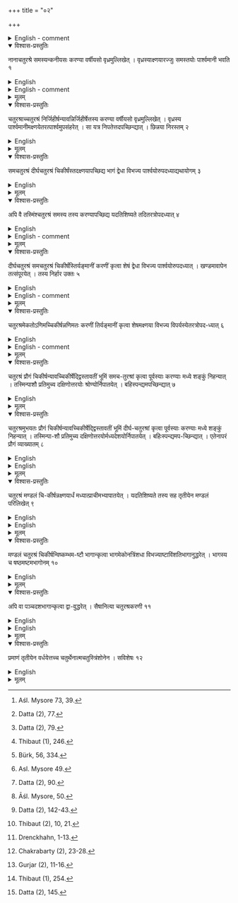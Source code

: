 +++
title = "०२"

+++

<details><summary>English - comment</summary>

TRANSFORMATION OF GEOMETRICAL FIGURES   

This chapter deals with the method of combination or difference of two separate squares into a square and the transformation of a square into a rectangle, an isosceles trapezium or a circle and vice versa.  

CONSTRUCTION of a SQUARE BEING SUM OF, DIFFERENCE BETWEEN, TWO SQUARES 
</details>



<details open><summary>विश्वास-प्रस्तुतिः</summary>

नानाचतुरश्रे समस्यन्कनीयसः करण्या वर्षीयसो वृध्रमुल्लिखेत् । वृध्रस्याक्ष्णयारज्जुः समस्तयोः पार्श्वमानी भवति १
</details>

<details><summary>English</summary>

If it is desired to combine two squares of different measures, a (rectangular) part is cut off from the larger (square) with the side of the smaller; the diagonal of the cut-off (rectangular) part is the side of the combined square. (Alternatively: If it is desired to combine two squares of different measures, a rectangle is formed with the side of the smaller (square) (as breadth) and that of the larger (as length); the diagonal of the rectangle (thus formed) is the side of the combined square).
</details>

<details><summary>English - comment</summary>

2.1-2.2. These two rules of Baudhāyana give the methods of construction of a square as the sum and difference of two different squares.  
Here three technical terms, hrasiyasaḥ, varṣīyasaḥ and vṛddhram are used. According to Kapardisvāmi,[^a] hrasīyasa means the side of the smaller square, varṣīyasa the side of the larger square and vr̥ddhram the rectangular portion (dirghacaturafram).  
Method of combination (samāsa).
For the combination of a smaller square EBGF with another square ABCD, this rule of Baudhāyana suggests that the rectangular portion ABGH is cut off by the side of the smaller square whose side is equal to BG. Then AG of this cut-off portion will be the side of the combined square (Fig. 12).  

![](../images/fig12.png)  

Evidently,  

\\(AG^2 = AB^2 + BG^2 = sum of two squares.\\)
The same method is also given by Āpastamba (Āśl. 2.4) and Kātyāyana (Kśl. 2.13).  
PROOF: Datta[^b] has suggested the following proof of this proposition (Fig. 13). 

sq. ABCD + sq. ECGF  

\\(= tr. ABO + tr. AOI + tr. OFG + tr. OFJ + sq. IJED\\)   
\\(= tr. ADH + tr. AOI + tr. HEF + tr. OFJ + sq. IJED\\)  
= sq. AOFH  

or, \\(AB^2 + CG^2 = AO^2\\)  

[^a]: Aśl. Mysore 73, 39.  

[^b]: Datta (2), 77.  



Method of difference (nirhāra).

To construct a square equal to the difference between a smaller square EBGF and other square ABCD, the rule Bśl. 2.2 suggests that the rectangular portion ABGH is cut off by the side BG of the smaller square. Then the side GH of the cut off portion is allowed to fall on AB, and P is the point where it falls. Here GH = GP. Then BP is the side of a square which is equal to the difference of the squares ABCD and EBGF (Fig. 14).  

![](../images/fig14.png)  


Evidently,  

\\(= BP^2 = GP^2 - BG^2\\)   

\\(= GH^2 - BG^2\\)  
\\(=AB^2 - BG^2\\)   

= difference of two squares ABCD and EBGF.  

The method is also given by Āpastamba (Asl. 2.5) and Katyāyana (Kŝl. 3.1).
PROOF: The following proof based on the knowledge of the sulbakāras is due to Datta[^a1] (Fig. 15).  

Now, sq. \\(PGFH = 4 tr. PGI + sq. IJKL\\)  

\\(= 2 tr. PGI + 2 tr. PGI + sq. IJKL\\)   
\\(= rect. PBGI + rect. PBGI + sq. IJKL\\)  

= (rect. PBGI + sq. IJKL) + rect. PBGI  

= (rect. PBGI + sq. IJKL) + sq. MBGJ + rect. PMJI  

= (rect. PBGI + sq. IJKL + rect. PMJI) + sq. MBGJ   

= (rect. PBGI + sq. IJKL + rect. JGEK) + sq. MBGJ  

= sq. PBEL+ sq. MBGJ  

or, sq PBEL = sq. PGFH - sq. MBGJ

.. \\(BP^2 = PG^2 - BG^2\\)  

or \\(BP^2 = AB^2 - BG^2\\) 

[^a1]: Datta (2), 79.
</details>

<details><summary>मूलम्</summary>

नानाचतुरश्रे समस्यन्कनीयसः करण्या वर्षीयसो वृध्रमुल्लिखेत् । वृध्रस्याक्ष्णयारज्जुः समस्तयोः पार्श्वमानी भवति १
</details>


<details open><summary>विश्वास-प्रस्तुतिः</summary>

चतुरश्राच्चतुरश्रं निर्जिहीर्षन्यावन्निर्जिहीर्षेत्तस्य करण्या वर्षीयसो वृध्रमुल्लिखेत् । वृध्रस्य पार्श्वमानीमक्ष्णयेतरत्पार्श्वमुपसंहरेत् । सा यत्र निपतेत्तदपच्छिन्द्यात् । छिन्नया निरस्तम् २
</details>

<details><summary>English</summary>

If it is desired to remove a square from another, a (rectangular) part is cut off from the larger (square) with the side of the smaller one to be removed; the (longer) side of the cut-off (rectangular) part is placed across so as to touch the opposite side; by this contact (the side) is cut off. With the cut-off (part) the difference (of the two squares) is obtained.
</details>

<details><summary>मूलम्</summary>

चतुरश्राच्चतुरश्रं निर्जिहीर्षन्यावन्निर्जिहीर्षेत्तस्य करण्या वर्षीयसो वृध्रमुल्लिखेत् । वृध्रस्य पार्श्वमानीमक्ष्णयेतरत्पार्श्वमुपसंहरेत् । सा यत्र निपतेत्तदपच्छिन्द्यात् । छिन्नया निरस्तम् २
</details>


<details open><summary>विश्वास-प्रस्तुतिः</summary>

समचतुरश्रं दीर्घचतुरश्रं चिकीर्षंस्तदक्ष्णयापच्छिद्य भागं द्वेधा विभज्य पार्श्वयोरुपदध्याद्यथायोगम् ३
</details>

<details><summary>English</summary>

A square intended to be transformed into a rectangle is cut off by its diagonal. One portion is divided into two (equal) parts which are placed on the two sides (of the other portion) so as to fit (them exactly).
</details>

<details><summary>मूलम्</summary>

समचतुरश्रं दीर्घचतुरश्रं चिकीर्षंस्तदक्ष्णयापच्छिद्य भागं द्वेधा विभज्य पार्श्वयोरुपदध्याद्यथायोगम् ३
</details>


<details open><summary>विश्वास-प्रस्तुतिः</summary>

अपि वै तस्मिंश्चतुरश्रं समस्य तस्य करण्यापच्छिद्य यदतिशिष्यते तदितरत्रोपदध्यात् ४
</details>

<details><summary>English</summary>

Or else, if a square is to be transformed (into a rectangle), (a segment) of it is to be cut off by the side (of the rectangle); what is left out (of the square) is added to the other side. (Like Āśl. 3.1, the rule is defective and does not lead to proper geometrical operation).
</details>


<details><summary>English - comment</summary>

2.3-2.4. Baudhāyana has given two methods for transformation of a square into a rectangle.  

According to the first method, a square is transformed into a rectangle, such that the diagonal of the square equals the longer side of the rectangle. The method is also given by Katyāyana (Kśl. 3.4).  

The square ABCD is divided by its diagonal AC (Fig. 16). The portion ADC is again divided into two equal halves by GD and each is transferred to occupy the position AEB and BFC. Then AEFC is the required rectangle. For,  

sq. \\(ABCD = tr. ABC tr. AGD + tr. GCD\\)   

\\(= tr. ABC + tr. AEB + tr. BFC\\)   

\\(= rect. AEFC.\\)  

The method is limited in scope, for it only turns a square into a rectangle, the longer side of which is equal to the diagonal of the square.  
The second method concerns the transformation of a square into a rectangle of which one side is given. The same rule is also given by Āpastamba (Aśl. 3.1). Both Baudhayana and Āpastamba gave no clear exposition of the second half of this sūtra. To substantiate this rule, Thibaut,[^a2] considered as an instance a square of side 5 units and changed it into a rectangle of 3 units by \\(8\frac{1}{3}\\) units. Likewise, Bürk[^b2] transformed a square of side 6 units into a rectangle of 4 units by 9 units as follows.  


![](../images/fig16.png)  

The sq. ABCD is broken into a rect. ABEF making its side BE ( 4 units) equal to the desired shorter side of the rectangle, and rectangle OECP (where EC = 2 units), together with a square FOPD. The rectangle OECP is transferred to the other side, and GAFH is its new position. Next the smaller square FOPD (2 units X 2 units) is changed into a rectangle (of 1 unit by 4 units) and IGHJ becomes its new position (Fig. 17). Hence BI ( \\(6 + 2 + 1 = 9\\) units) is the length of the new rectangle. Similarly, if we change a square of 7 units into a rectangle of 5 units by \\(\frac{49}{5} (= 7 + 2 + \frac{4}{5})\\) units, we have to construct a rectangle of unit by 5 units from a square of 2 units by 2 units. This is actually no solution to the problem since the transformation of square FOPD to a rectangle IGHJ is again a problem of fundamental nature.  

The commentators Dvārakānātha Yajvā and Sundararāja have described a general method as follows: yāvadicchaṇ pārśvamānyau prācyau vardhayiṭvā uttarapūrvām karṇarajjumāyacchet sā dirgha caturaśramadhyasthāyām samacaturaśra tiryanmānyām yatra nipatati tata uttaraṁ hitvā dakṣiṇāṇsaṁ tiryanmānīm kuryāt taddirghacaturaśram bhavati| This means: Having increased upto the desired length the two sides (pārŝvamāni)  

[^a2]: Thibaut (1), 246.  

[^b2]: Bürk, 56, 334.  

[^c2]: Thibaut (1), 247.  



towards east, the diagonal-cord is stretched towards north-east corner. The (diago- nal) line cuts the breadth (tiryaṅmāni) of the square lying inside the rectangle; the northern portion is cut off (by drawing a line through this point parallel to prāci); the southern side becomes the breadth (tiryaṅmāni) of the (desired) rectangle.  

In Fig. 18, the sides BA and CD of the square ABCD are increased to E and F respectively, so that each of the sides BE and CF becomes equal to the given length PQ. The diagonal cord CE cuts the side AD at O. Then the northern portion. EBHG is cut off by drawing a line HG passing through O parallel to the prăci line BA. Now GHCF is the required rectangle.

![](../images/fig18.png)  

This is a general and perfectly satisfactory method. Both Thibaut and Bürk did not consider this method as that of Baudhāyana on the ground that Baudha- yana himself mentioned this method as anyaśca prakāraḥ, meaning ‘another method'. Baudhāyana's method was to cut off from a given square a rectangle of side smaller than that of the square while Dvārakānātha's method started from the construction of a rectangle of side greater than that of the square. From our discussion it is clear that in the methods suggested by both Baudhāyana and Dvārakānātha, the final result of constructing a rectangle equivalent to a square is the same but their methods of attaining it are different. For this difference, Sundararāja gave the same line of argument as that of Dvārakānātha in transforming a square into a rectangle with the remark, ayamatra prakāraḥ[^a3] meaning, 'this is the method taught here'. To keep a symmetry with the original sūtra of Baudhāyana, Datta[^b3] put the method of Dvåārakānātha in the following form.  

From the square ABCD, the portion AGHD is cut off, such that \\(AG = DH = PQ,\\) the side of the required rectangle. The diagonal AH is produced to meet BC (produced) at E. The rectangle ABEF is completed. Then AGKF is the equivalent rectangle (Fig. 19).  

For, tr. \\(ABE = tr. AFE, tr. AGH = tr. ADH and tr. HCE = tr. HKE.\\) Hence rectangle GC = rectangle DK.   

Now sq. ABCD = rect. AH + rect. GC  
=rect. AH + rect DK    

=rect. AK.  

[^a3]: Asl. Mysore 49.  

[^b3]: Datta (2), 90.  

</details>

<details><summary>मूलम्</summary>

अपि वै तस्मिंश्चतुरश्रं समस्य तस्य करण्यापच्छिद्य यदतिशिष्यते तदितरत्रोपदध्यात् ४
</details>


<details open><summary>विश्वास-प्रस्तुतिः</summary>

दीर्घचतुरश्रं समचतुरश्रं चिकीर्षंस्तिर्यङ्मानीं करणीं कृत्वा शेषं द्वेधा विभज्य पार्श्वयोरुपदध्यात् । खण्डमावापेन तत्संपूरयेत् । तस्य निर्हार उक्तः ५
</details>

<details><summary>English</summary>

If it is desired to transform a rectangle into a square, its breadth is taken as the side of a square (and this square on the breadth is cut off from the rectangle). The remainder (of the rectangle) is divided into two equal parts and placed on two sides (one part on each). The empty space (in the corner) is filled up with a (square) piece. The removal of it (of the square piece from the square thus formed to get the required square) has been stated.
</details>


<details><summary>English - comment</summary>

2.5. This is a most general method of transforming a rectangle into a square given by Baudhāyana. The same method is also taught by Āpastamba (Ãśl. 2.7) and Kātyāyana (Kśl. 3.2). Baudhāyana's method runs as follows. 

Let ABCD be the given rectangle (Fig. 20). The portion ABFE is cut off such that AE = AB = the breadth of the rectangle. The remaining portion EFCD is cut off into two equal halves. One half GHCD is placed on the other side and its new position becomes BKLF. A small square FLMH is fitted at the corner.  

![](../images/fig20.png)  

Now, rect. ABCD = sq. AKMG — sq. FLMH, which shows that the rectangle ABCD is expressed as the difference of two squares. Since the method of nirhāra has already been taught before by Baudhāyana (BŚl. 2.2), a square equal to the difference of the two squares mentioned above is found by allowing the side KM to fall at P over BH. Then the square on BP will be equal to the difference of two squares, which is equal to the area of the given rectangle.  

For, \\(BP^2 = PK^2 - BK^2\\)  

\\(= MK^2 - FL^2\\)   

=sq. ABFE + rect. EFHG + rect. FBKL  
=sq. ABFE + rect. EFHG + rect. DGHC  
=rect. ABCD.  
In the case of a rectangle of very great length, Kātyāyana's (Kśl. 3.3) advice is to cut it again and again by its breadth, combine the pieces by the samāsa method (Bśl. 2.1) and finally to achieve the result by applying the nirhāra method (Bśl. 2.2). This is clearly no improvement upon the method given by Baudhāyana.  
</details>

<details><summary>मूलम्</summary>

दीर्घचतुरश्रं समचतुरश्रं चिकीर्षंस्तिर्यङ्मानीं करणीं कृत्वा शेषं द्वेधा विभज्य पार्श्वयोरुपदध्यात् । खण्डमावापेन तत्संपूरयेत् । तस्य निर्हार उक्तः ५
</details>


<details open><summary>विश्वास-प्रस्तुतिः</summary>

चतुरश्रमेकतोऽणिमच्चिकीर्षन्नणिमतः करणीं तिर्यङ्मानीं कृत्वा शेषमक्ष्णया विभज्य विपर्यस्येतरत्रोपद-ध्यात् ६
</details>

<details><summary>English</summary>

If it is desired to reduce one side of a square (that is, to make an isosceles trapezium) the reduced side is to be taken as the breadth (of a rectangular portion to be cut off from the square); the remaining part (of the square) is divided by the diagonal and (one half), after being inverted, is placed on the other side.
</details>

<details><summary>English - comment</summary>

2.6. By this method a square as well as a rectangle are changed into a trapezium of given side (smaller than the side of the square).  
The square ABCD is required to be transformed into an isosceles trapezium AGCE, whose shorter side AE is equal to the given length PQ (Fig. 21). The rectangular portion EFCD is divided into two equal halves and the half ECD is shifted to its other side, such the AGB is its new position. Hence AGCE is the required isosceles trapezium.  

For, sq. \\(ABCD = rect. ABFE + tr. EFC + tr. ECD\\)   
\\(= rect. ABFE + tr. EFC + tr. AGB\\)  
=trap. AGCE  

This method of transformation was known earlier in the Śatapatha Brāhmaṇa (Śat. Br. 10.2.1.4).
</details>

<details><summary>मूलम्</summary>

चतुरश्रमेकतोऽणिमच्चिकीर्षन्नणिम-तः करणीं तिर्यङ्मानीं कृत्वा शेषमक्ष्णया विभज्य विपर्यस्येतरत्रोपद-ध्यात् ६
</details>


<details open><summary>विश्वास-प्रस्तुतिः</summary>

चतुरश्रं प्रौगं चिकीर्षन्यावच्चिकीर्षेद्द्विस्तावतीं भूमिं समच-तुरश्रां कृत्वा पूर्वस्याः करण्याः मध्ये शङ्कुं निहन्यात् । तस्मिन्पाशौ प्रतिमुच्य दक्षिणोत्तरयोः श्रोण्योर्निपातयेत् । बहिस्पन्द्यमपच्छिन्द्यात् ७
</details>

<details><summary>English</summary>

If it is desired to transform a square into (an isosceles) triangle, the square whose area is to be so transformed is doubled and a pole fixed at the middle of its east side; two cords with their ties fastened to it (the pole) are stretched to south-western and north-western corners (of the square); portions lying outside the cords are cut off.
</details>

<details><summary>मूलम्</summary>

चतुरश्रं प्रौगं चिकीर्षन्यावच्चिकीर्षेद्द्विस्तावतीं भूमिं समच-तुरश्रां कृत्वा पूर्वस्याः करण्याः मध्ये शङ्कुं निहन्यात् । तस्मिन्पाशौ प्रतिमुच्य दक्षिणोत्तरयोः श्रोण्योर्निपातयेत् । बहिस्पन्द्यमपच्छिन्द्यात् ७
</details>


<details open><summary>विश्वास-प्रस्तुतिः</summary>

चतुरश्रमुभयतः प्रौगं चिकीर्षन्यावच्चिकीर्षेद्द्विस्तावतीं भूमिं दीर्घ-चतुरश्रां कृत्वा पूर्वस्याः करण्याः मध्ये शङ्कुं निहन्यात् । तस्मिन्पा-शौ प्रतिमुच्य दक्षिणोत्तरयोर्मध्यदेशयोर्निपातयेत् । बहिःस्पन्द्यमप-च्छिन्द्यात् । एतेनापरं प्रौगं व्याख्यातम् ८
</details>

<details><summary>English</summary>

If it is desired to transform a square into a double (isosceles) triangle (that is, rhombus), a rectangle twice as large as the square to be so transformed is made; a pole is fixed at the middle of its east side; two cords with their ties fastened to it (the pole) are stretched to the middle points of the southern and northern side (of the rectangle); portions lying outside the cords are cut off; thereby the (isosceles) triangle on the other side is explained.
</details>

<details><summary>English</summary>

2.7-2.8. Baudhāyana has given a method of constructing a triangle or a rhombus whose area is equal to that of a given rectangle. For the construction of a triangle as described in sūtra (Bśl. 2.7), a square is to be constructed whose area will be twice that of the given rectangle. A rectangle twice the area is first constructed and then transformed into a square by the method described in B§l. 2.5. Let ABCD be the transformed square and E the middle point of AD. Join EB, EC. Then EBC is the required triangle whose area is equal to that of the given rectangle (Fig. 22).  

![](../images/fig22.png)  

For, tr. EBC = \\(\frac{1}{2}\\) sq. ABCD = given rectangle.  

For the construction of a rhombus as in sūtra (Bśl. 2.8), let the rectangle ABCD be so constructed that its area is double that of the given rectangle. Let E, F, G, H be the middle points of AB, BC, CD and DA respectively. Join EF, FG, GH and HE to produce the required rhombus EFGH (Fig. 23).  

For, rhombus EFHG

\\(=tr. EFH + tr. GFH\\)   
\\(= \frac{1}{2} (rect. ABFH+rect. CDHF)\\)   

\\(=\frac{1}{2} rect. ABCD\\)  

This is given by both Apastamba (Asl. 12.8) and Kātyāyana (Kśl. 4.4).
</details>

<details><summary>मूलम्</summary>

चतुरश्रमुभयतः प्रौगं चिकीर्षन्यावच्चिकीर्षेद्द्विस्तावतीं भूमिं दीर्घ-चतुरश्रां कृत्वा पूर्वस्याः करण्याः मध्ये शङ्कुं निहन्यात् । तस्मिन्पा-शौ प्रतिमुच्य दक्षिणोत्तरयोर्मध्यदेशयोर्निपातयेत् । बहिःस्पन्द्यमप-च्छिन्द्यात् । एतेनापरं प्रौगं व्याख्यातम् ८
</details>


<details open><summary>विश्वास-प्रस्तुतिः</summary>

चतुरश्रं मण्डलं चि-कीर्षन्नक्ष्णयार्धं मध्यात्प्राचीमभ्यापातयेत् । यदतिशिष्यते तस्य सह तृतीयेन मण्डलं परिलिखेत् ९
</details>

<details><summary>English</summary>

If it is desired to transform a square into a circle, (a cord of length) half the diagonal (of the square) is stretched from the centre to the east (a part of it lying outside the eastern side of the square); with one-third (of the part lying outside) added to the remainder (of the half diagonal), the (required) circle is drawn.
</details>

<details><summary>English</summary>

2.9. The following method of transforming a square into a circle is given by Baudhāyana. The same method has also been taught by Āpastamba (Ãśl. 3.2), Kātyāyana (Kśl. 3.11) and Mānava (Mśl. 1.8).  

Let ABCD be the given square and O its centre. The half diagonal OA is drawn over the east-west line OE, such that OA OE. Then a circle with radius OF equal to OG plus of GE i.e. GF, is drawn to give the required circle (Fig. 24).
Here, radius \\(= OF = OG + GF\\)    
\\(= OG + \frac{1}{3}GE\\)   

\\(= OG + \frac{1}{3} (OA - OG).\\)  

Let 2a be the side of the square ABCD.  

![](../images/fig24.png)  

OF = \\(a + \frac{1}{3}(a\sqrt{2}-a)\\)  

\\( r=a [1 + \frac{1}{3}(\sqrt{2}-1)]\\) where OF = r   


or \\(r = \frac{a}{3} (2 + \sqrt{2})\\)  


As per Bśl 2.12 (vide infra), \\(\sqrt{2}\\) is given by, 

\\(\sqrt{2} = 1 + \frac{1}{3} + \frac{1}{3.4} - \frac{1}{3.4.34}\\)   

\\(= \frac{577}{408} = 1.4142156\\)   


Baudhāyana's more refined value of π is given by (Bśl. 4.15),  

\\(π = 4 (1 - \frac{1}{8} + \frac{1}{8.29} - \frac{1}{8.29.6} + \frac{1}{8.29.6.8})\\)   

= 3.0885.  

Using the above value of \\(\sqrt{2}\\) and π, the area of the transformed circle = π r^2 = 3.9989a^2, which is in close agreement with the area of the given square, 4a^2.  

If we take π = 3 (Bśl. 4.15), area of the circle becomes 3.885a^2, which falls far short of the area of the given square. Āpastamba made an additional remark on the method of circling a square as sānityā maṇḍalam yāvaddhiyate tāvadāgantu, which makes also the interpretation equally difficult as to whether, the method is exact or inexact one. The commentator Kapardisvāmī has broken up sānityā as sā and anityā concluding that the method is an inexact one. The passage has been interpreted by Karavindasvāmī as follows: "The circle is exactly as large as the square, for as much the circle falls short, so much comes in.[^a4] Thibaut, Bürk and Datta have referred to the same difficulty as to the real sense in which these words were used by Āpastamba.[^b4]  
However, Dvārakānātha Yajvā[^c4], commentator of Baudhāyana sulba has proposed the following correction to the formula of Baudhāyana, which gives better result:  

\\(r = [a+ \frac{a}{3}(\sqrt{2} -1 )] (1- \frac{1}{118})\\)  

[^a4]: Āśl. Mysore, 50.  

[^b4]: Datta (2), 142-43.  

[^c4]: Thibaut (2), 10, 21.


The problem of quadrature has also been discussed by Drenckhahn[^a5] Chakrabarty,[^b5] and Gurjar.[^c5]   

[^a5]: Drenckhahn, 1-13.  

[^b5]: Chakrabarty (2), 23-28.   

[^c5]: Gurjar (2), 11-16.  
</details>


<details><summary>मूलम्</summary>

चतुरश्रं मण्डलं चि-कीर्षन्नक्ष्णयार्धं मध्यात्प्राचीमभ्यापातयेत् । यदतिशिष्यते तस्य सह तृतीयेन मण्डलं परिलिखेत् ९
</details>


<details open><summary>विश्वास-प्रस्तुतिः</summary>

मण्डलं चतुरश्रं चिकीर्षन्विष्कम्भम-ष्टौ भागान्कृत्वा भागमेकोनत्रिंशधा विभज्याष्टाविंशतिभागानुद्धरेत् । भागस्य च षष्ठमष्टमभागोनम् १०
</details>

<details><summary>English</summary>

To transform a circle into a square, the diameter is divided into eight parts; one (such) part after being divided into twentynine parts is reduced by twentyeight of them and further by the sixth (of the part left) less the eighth (of the sixth part).
</details>

<details><summary>मूलम्</summary>

मण्डलं चतुरश्रं चिकीर्षन्विष्कम्भम-ष्टौ भागान्कृत्वा भागमेकोनत्रिंशधा विभज्याष्टाविंशतिभागानुद्धरेत् । भागस्य च षष्ठमष्टमभागोनम् १०
</details>


<details open><summary>विश्वास-प्रस्तुतिः</summary>

अपि वा पञ्चदशभागान्कृत्वा द्वा-वुद्धरेत् । सैषानित्या चतुरश्रकरणी ११
</details>

<details><summary>English</summary>

Alternatively, divide (the diameter) into fifteen parts and reduce it by two of them; this gives the approximate side of the square (desired).
</details>

<details><summary>English</summary>

2.10-2.11. Baudhāyana describes two methods of finding quadrature of a circle.  
First Method.  

If 2a be the side of a square and d the diameter of the circle, then  

\\(2a = \frac{7d}{8} + [\frac{d}{8}- {\frac{28d}{8.29} + (\frac{d}{8.29.6} - \frac{d}{8.29.6.8})}]\\)   

or, \\(2a = d - {d}{8} - \frac{d}{8.29} - \frac{d}{8.29} (\frac{1}{6} - \frac{1}{6.8}\\)   

Second Method.  

\\(2a = d - \frac{2}{15}d\\)  

This result is also given by both Āpastamba (Āśl. 3.3) and Kātyāyana (Kśl.  

Rationale.  

(A) The rationale of the result obtained from the first method is given by Thi- baut, Cantor and Müller as follows:  

(i) Thibautd[^d5] has suggested that the result was possibly obtained from the previous result of circling a square, \\(r = \frac{a}{3} (2 + \sqrt{2})\\) by inversion.  


For, \\(2a = \frac{3}{2+\sqrt{2}}d\\)   

\\(= \frac{1224}{1393}\\)   

:: \\(\sqrt{2} = \frac{577}{408}\\)   

\\(= d (\frac{7}{8} + \frac{1}{8.29}  \frac{1}{8.29.6} +  \frac{1}{8.29.6.8})\\)  


since, 1) 1/8th of 1393 = \\(174\frac{1}{8}\\)   

2) 7/8th of 1393 = \\(1218\frac{7}{8}\\)   

(less by \\(5\frac{1}{8}\\) from 1224)   

3)  \\(\frac{1}{8.29}th of 1393 = 6\\) (approx)  

4) \\(\frac{1}{8.29.6}th of 1393 = 1\\)  

5) \\(\frac{1}{8.29}th of 1393 =\frac{1}{8}\\)  


(i.e. \\(6 - 1 + \frac{1}{8} = 5\frac{1}{8}\\) surplus by \\(5\frac{1}{8}\\) from 1224)   


More or less the same method is given by Cantor.[^e5]  


[^d5]: Thibaut (1), 254.  

[^e5]: Datta (2), 145.


(ii) Müller's derivationa is as follows:  


\\(2a = -\frac{3}{2+ \sqrt{2}}d = \frac{3\sqrt{2} {2\sqrt{2}+ 2}}d= \sqrt{3}{2}\\) \\(\frac{\sqrt{2}{1+\sqrt{2}}}d\\)

The last term is neglected, it being very small.
41
2
d
29
8.29.6.8
34
―
29
However, Dvārakānātha has suggested a more correct result of the above formula as follows:
2a
d
+
8
d
8.29
d
1
3
+
Х
1 +
•
8.29 6
6.8
2 133
(B) The rationale of the second method may be obtained as follows:
The average of two squares, one circumscribed and the other inscribed, determines the approximate area of the circle.
a Müller, 201.
b Thibaut (2), 10, 21.
164
BAUDHĀYANA-ŚULBASŪTRA
4r2 + 2r2
.. Area of the circle
*
3r2
2
Since the square is taken to be equal in area to the circle,
4a2
or a =
3r2 √3
2
The value of √3 may be obtained by the method of successive approximation as follows:
VĀ
(i) VÃ = √a2 + c = a +
C
2a + 1
,
where 2a + 1 is the difference between the squares of c and the next positive integer. Therefore,
5
√3 = √12 + 2 = 1 + 3 = §
3/
(ii) For finding the next approximation e, VĀ is written as
e
VĀ =a+
+ e
2a + 1
Then squaring both sides and cancelling the value of e2, since it is very small, the value of e is obtained.
Here √3
=
+ e
Squaring and cancelling the value of e2 we get
10
25
et
3
3
9
1
or e =
15
Obviously,
then √3 1 + 3/3/3/3
a =
22. √57
26
+
15
15
26
13
↑ =
по
r
2
15
15
2
= 1
r [ r
radius]
15
2d
or 2 a
d
[ d
= 2r diameter ]
15
The value of √2
</details>

<details><summary>मूलम्</summary>

अपि वा पञ्चदशभागान्कृत्वा द्वा-वुद्धरेत् । सैषानित्या चतुरश्रकरणी ११
</details>


<details open><summary>विश्वास-प्रस्तुतिः</summary>

प्रमाणं तृतीयेन वर्धयेत्तच्च चतुर्थेनात्मचतुस्त्रिंशोनेन । सविशेषः १२
</details>

<details><summary>English</summary>

The measure is to be increased by its third and this (third) again by its own fourth less the thirtyfourth part (of that fourth); this is (the value of) the diagonal of a square (whose side is the measure).
</details>

<details><summary>मूलम्</summary>

प्रमाणं तृतीयेन वर्धयेत्तच्च चतुर्थेनात्मचतुस्त्रिंशोनेन । सविशेषः १२
</details>
